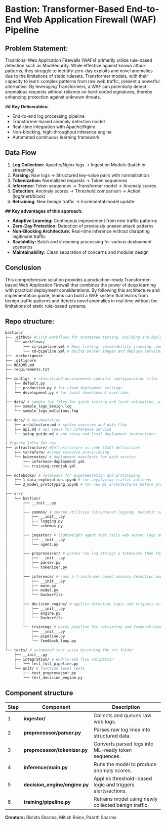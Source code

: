 # Bastion: Transformer-Based End-to-End Web Application Firewall (WAF) Pipeline

## Problem Statement:

Traditional Web Application Firewalls (WAFs) primarily utilize rule-based detection such as ModSecurity. While effective against known attack patterns, they struggle to identify zero-day exploits and novel anomalies due to the limitations of static rulesets. Transformer models, with their capacity to learn complex patterns from raw web traffic, present a powerful alternative. By leveraging Transformers, a WAF can potentially detect anomalous requests without reliance on hard-coded signatures, thereby enhancing protection against unknown threats.

**## Key Deliverables:**

* End-to-end log processing pipeline 
* Transformer-based anomaly detection model 
* Real-time integration with Apache/Nginx 
* Non-blocking, high-throughput inference engine 
* Automated continuous learning framework 

## Data Flow

1.  **Log Collection:** Apache/Nginx logs → Ingestion Module (batch or streaming) 
2.  **Parsing:** Raw logs → Structured key-value pairs with normalization 
3.  **Tokenization:** Normalized requests → Token sequences 
4.  **Inference:** Token sequences → Transformer model → Anomaly scores 
5.  **Detection:** Anomaly scores → Threshold comparison → Action (log/alert/block) 
6.  **Retraining:** New benign traffic → Incremental model update 

**## Key advantages of this approach:**

* **Adaptive Learning:** Continuous improvement from new traffic patterns 
* **Zero-Day Protection:** Detection of previously unseen attack patterns 
* **Non-Blocking Architecture:** Real-time inference without disrupting legitimate traffic 
* **Scalability:** Batch and streaming processing for various deployment scenarios 
* **Maintainability:** Clean separation of concerns and modular design 

## Conclusion

This comprehensive solution provides a production-ready Transformer-based Web Application Firewall that combines the power of deep learning with practical deployment considerations. By following this architecture and implementation guide, teams can build a WAF system that learns from benign traffic patterns and detects novel anomalies in real time without the limitations of static rule-based systems.


## Repo structure:
```bash
bastion/
├── .github/ #CI/CD workflows for automated testing, building and deployment 
│   └── workflows/
│       ├── ci-pipeline.yml # Runs linting, vulnerability scanning, and unit tests on every push.
│       └── cd-pipeline.yml # Builds Docker images and deploys services via Kubernetes.
├── .dockerignore
├── .gitignore
├── README.md
├── requirements.txt
│
├── config/  # centralized environments-specific configuaration files
│   ├── default.py
│   ├── production.py # for cloud deployment settings
│   └── development.py # for local development overrides
│
├── data/ # sample log files for quick testing and local validation, will help with environment for debugging
│   ├── sample_logs_benign.log
│   └── sample_logs_malicious.log
│
├── docs/ # documentation
│   ├── architecture.md # system overview and data flow
│   ├── api.md # api specs for inference service
│   └── setup_guide.md # env setup and local deployment instructions
│
│ #ignore infra for now
├── infrastructure/ #Infrastructure as code (IaC) definitions
│   ├── terraform/ #cloud resource provisioning
│   └── kubernetes/ # deployment manifests for each service
│       ├── inference-deployment.yml
│       └── training-cronjob.yml
│
├── notebooks/ # notebooks for expermentation and prototyping
│   ├── 1_data_exploration.ipynb # for anyalyzing traffic patterns
│   └── 2_model_prototyping.ipynb # for new ml architectures before prod integration
│
├── src/
│   └── bastion/
│       ├── __init__.py
│       │
│       ├── common/ # shared utilities (structured logging, pydantic schemes)
│       │   ├── __init__.py
│       │   ├── logging.py
│       │   └── schemas.py
│       │
│       ├── ingestor/ # lightweight agent that tails web server logs and pushes them to a message queue
│       │   ├── __init__.py
│       │   └── agent.py
│       │
│       ├── preprocessor/ # parses raw log strings & tokenizes them for ML inference
│       │   ├── __init__.py
│       │   ├── parser.py
│       │   └── tokenizer.py
│       │
│       ├── inference/ # runs a transformer-based anomaly detection model on incoming requests
│       │   ├── __init__.py
│       │   ├── main.py
│       │   ├── model.py
│       │   └── Dockerfile
│       │
│       ├── decision_engine/ # applies detection logic and triggers action
│       │   ├── __init__.py
│       │   ├── engine.py
│       │   └── Dockerfile
│       │
│       └── training/ # batch pipeline for retraining and feedback-based continuous learning
│           ├── __init__.py
│           ├── pipeline.py
│           └── feedback_loop.py
│
└── tests/ # automated test suite mirroring the src folder
    ├── __init__.py
    ├── integration/ # end-to-end flow validation
    │   └── test_full_pipeline.py
    └── unit/ # function level tests
        ├── test_preprocessor.py
        └── test_decision_engine.py
```

## Component structure
| Step | Component                     | Description                                                |
| ---- | ----------------------------- | ---------------------------------------------------------- |
| 1️  | **ingestor/**                 | Collects and queues raw web logs.                          |
| 2️  | **preprocessor/parser.py**    | Parses raw log lines into structured data.                 |
| 3️  | **preprocessor/tokenizer.py** | Converts parsed logs into ML-ready token sequences.        |
| 4️  | **inference/main.py**         | Runs the model to produce anomaly scores.                  |
| 5️  | **decision_engine/engine.py** | Applies threshold-based logic and triggers alerts/actions. |
| 6  | **training/pipeline.py**      | Retrains model using newly collected benign traffic.       |



**Creators:** Rishita Sharma, Mitish Raina, Paarth Sharma 